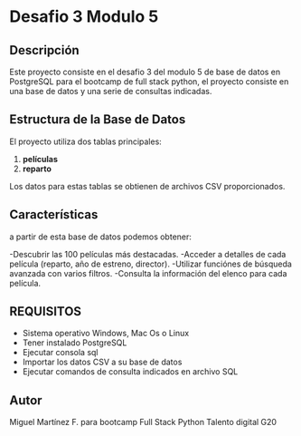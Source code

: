 # Desafio 3 Modulo 5

## Descripción

Este proyecto consiste en el desafio 3 del modulo 5 de base de datos en PostgreSQL para el bootcamp de full stack python,
el proyecto consiste en una base de datos y una serie de consultas indicadas.

## Estructura de la Base de Datos

El proyecto utiliza dos tablas principales:

1. **películas**
2. **reparto**

Los datos para estas tablas se obtienen de archivos CSV proporcionados.

## Características
a partir de esta base de datos podemos obtener:

-Descubrir las 100 películas más destacadas.
-Acceder a detalles de cada película (reparto, año de estreno, director).
-Utilizar funciónes de búsqueda avanzada con varios filtros.
-Consulta la información del elenco para cada película.

## REQUISITOS

- Sistema operativo Windows, Mac Os o Linux
- Tener instalado PostgreSQL
- Ejecutar consola sql
- Importar los datos CSV a su base de datos
- Ejecutar comandos de consulta indicados en archivo SQL

## Autor
Miguel Martínez F.
para bootcamp Full Stack Python Talento digital G20
